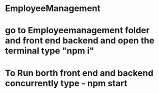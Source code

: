 # EmployeeManagement

# go to Employeemanagement folder and front end backend and open the terminal type "npm i"  
# To Run borth front end and backend concurrently type - npm start
